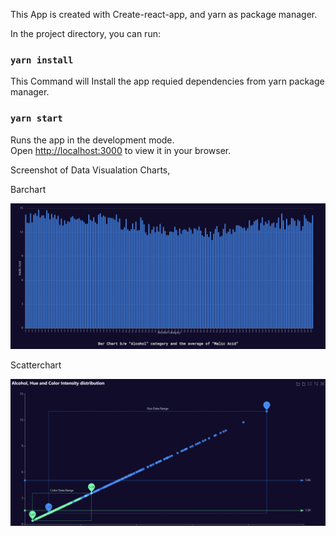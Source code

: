 
This App is created with Create-react-app, and yarn as package manager.

In the project directory, you can run:


### `yarn install`

This Command will Install the app requied dependencies from yarn package manager.

### `yarn start`

Runs the app in the development mode.\
Open [http://localhost:3000](http://localhost:3000) to view it in your browser.



Screenshot of Data Visualation Charts,

Barchart

![BarChart_Screenshot](screenshot1.png)

Scatterchart

![ScatterChart_Screenshot](screenshot2.png)
